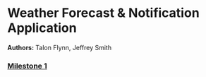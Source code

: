 # Weather Forecast & Notification Application

**Authors:** Talon Flynn, Jeffrey Smith

### [Milestone 1](https://github.com/cyb3rc0wb0y/CYBR8480-Project/blob/master/Milestone_1.md)
